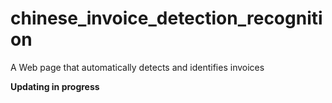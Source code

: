 # chinese_invoice_detection_recognition
A Web page that automatically detects and identifies invoices

**Updating in progress**
